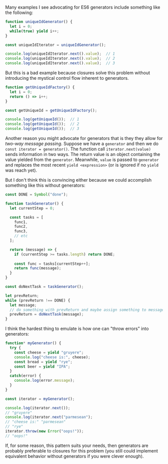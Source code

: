 Many examples I see advocating for ES6 generators include something like the following:

```javascript
function uniqueIdGenerator() {
  let i = 0;
  while(true) yield i++;
}

const uniqueIdIterator = uniqueIdGenerator();

console.log(uniqueIdIterator.next().value);  // 1
console.log(uniqueIdIterator.next().value);  // 2
console.log(uniqueIdIterator.next().value);  // 3
```

But this is a bad example because closures solve this problem without introducing the mystical control flow inherent to generators.

```javascript
function getUniqueIdFactory() {
  let i = 0;
  return () => i++;
}

const getUniqueId = getUniqueIdFactory();

console.log(getUniqueId());  // 1
console.log(getUniqueId());  // 2
console.log(getUniqueId());  // 3
```

Another reason you might advocate for generators that is they they allow for *two-way message passing*. Suppose we have a `generator` and then we do `const iterator = generator()`. The function call `iterator.next(value)` sends information in two ways. The return value is an object containing the value yielded from the `generator`. Meanwhile, `value` is passed to `generator` and replaces the most recent `yield <expression>` (or is ignored if no `yield` was reach yet).

But I don't think this is convincing either because we could accomplish something like this without generators:

```javascript
const DONE = Symbol("done");

function taskGenerator() {
  let currentStep = 0;

  const tasks = [
    func1,
    func2,
    func3,
    // etc
  ];

  return (message) => {
    if (currentStep >= tasks.length) return DONE;
    
    const func = tasks[currentStep++];
    return func(message);
  }
}

const doNextTask = taskGenerator();

let prevReturn;
while (prevReturn !== DONE) {
  let message;
  // do something with prevReturn and maybe assign something to message
  prevReturn = doNextTask(message);
}
```

I think the hardest thing to emulate is how one can "throw errors" into generators:

```javascript
function* myGenerator() {
  try {
    const cheese = yield "gruyere";
    console.log("cheese is:", cheese);
    const bread = yield "rye";
    const beer = yield "IPA";
  }
  catch(error) {
    console.log(error.message);
  }
}

const iterator = myGenerator();

console.log(iterator.next());
// "gruyere"
console.log(iterator.next("parmesean");
// "cheese is:" "parmesean"
// "rye"
iterator.throw(new Error("oops!"));
// "oops!"
```

If, for some reason, this pattern suits your needs, then generators are probably preferable to closures for this problem (you still could implement equivalent behavior without generators if you were clever enough).
